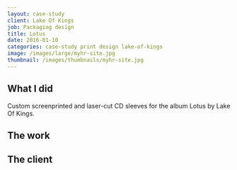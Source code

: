 ```yaml
---
layout: case-study
client: Lake Of Kings
job: Packaging design
title: Lotus
date: 2016-01-10
categories: case-study print design lake-of-kings
image: /images/large/myhr-site.jpg
thumbnail: /images/thumbnails/myhr-site.jpg
---
```

## What I did
Custom screenprinted and laser-cut CD sleeves for the album Lotus by Lake Of Kings.

## The work

## The client